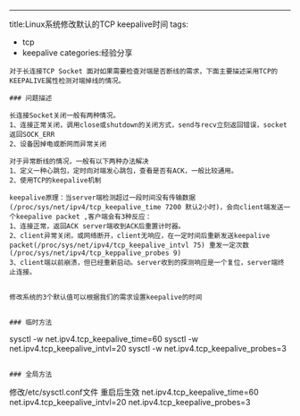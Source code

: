 ---
title:Linux系统修改默认的TCP keepalive时间
tags:
 - tcp
 - keepalive
categories:经验分享 
```
对于长连接TCP Socket 面对如果需要检查对端是否断线的需求，下面主要描述采用TCP的KEEPALIVE属性检测对端掉线的情况。

### 问题描述

长连接Socket关闭一般有两种情况。
1、连接正常关闭，调用close或shutdown的关闭方式，send与recv立刻返回错误，socket返回SOCK_ERR
2、设备因掉电或断网而异常关闭

对于异常断线的情况，一般有以下两种办法解决
1、定义一种心跳包，定时向对端发心跳包，查看是否有ACK，一般比较通用。
2、使用TCP的keepalive机制

keepalive原理：当server端检测超过一段时间没有传输数据(/proc/sys/net/ipv4/tcp_keepalive_time 7200 默认2小时)，会向client端发送一个keepalive packet ,客户端会有3种反应：
1、连接正常，返回ACK server端收到ACK后重置计时器。
2、client异常关闭，或网络断开，client无响应，在一定时间后重新发送keepalive packet(/proc/sys/net/ipv4/tcp_keepalive_intvl 75) 重发一定次数(/proc/sys/net/ipv4/tcp_keppalive_probes 9)
3、client端以前崩溃，但已经重新启动。server收到的探测响应是一个复位，server端终止连接。


修改系统的3个默认值可以根据我们的需求设置keepalive的时间


### 临时方法

```
sysctl -w net.ipv4.tcp_keepalive_time=60
sysctl -w net.ipv4.tcp_keepalive_intvl=20
sysctl -w net.ipv4.tcp_keepalive_probes=3
```

### 全局方法
```
修改/etc/sysctl.conf文件 重启后生效
net.ipv4.tcp_keepalive_time=60
net.ipv4.tcp_keepalive_intvl=20
net.ipv4.tcp_keepalive_probes=3
```


